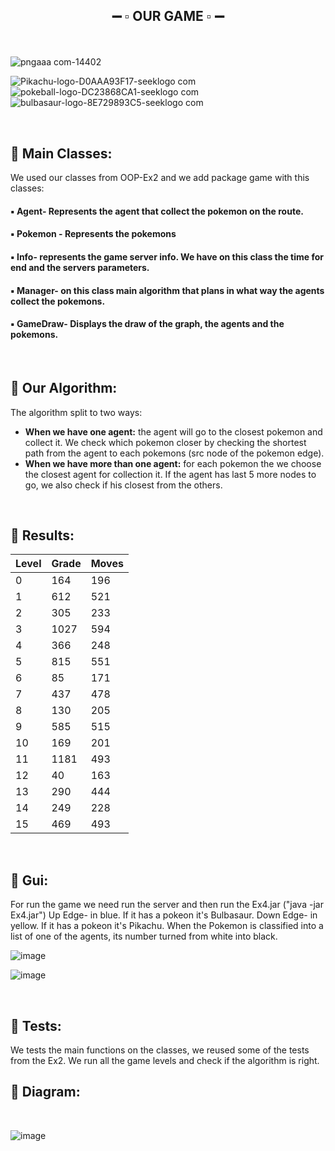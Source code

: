 ## <p align="center"> :heavy_minus_sign: :white_small_square: OUR GAME :white_small_square: :heavy_minus_sign: <br />
<br />

![pngaaa com-14402](https://user-images.githubusercontent.com/93945532/148700984-96867c93-8ba1-4d0e-9661-adb1c4edcb98.png)

![Pikachu-logo-D0AAA93F17-seeklogo com](https://user-images.githubusercontent.com/93945532/148700704-633b6232-4714-4fda-8488-8f30b16b1b02.png)
![pokeball-logo-DC23868CA1-seeklogo com](https://user-images.githubusercontent.com/93945532/148701348-131505d1-68ce-4543-8931-5d0b6e0d84b0.png)
![bulbasaur-logo-8E729893C5-seeklogo com](https://user-images.githubusercontent.com/93945532/148700752-182e40ef-a31e-455f-8ff1-d6072129c8e3.jpg)


<br />

## :large_orange_diamond: Main Classes:
We used our classes from OOP-Ex2 and we add package game with this classes:

#### :black_small_square: Agent- Represents the agent that collect the pokemon on the route. <br />
#### :black_small_square: Pokemon - Represents the pokemons <br />
#### :black_small_square: Info- represents the game server info. We have on this class the time for end and the servers parameters. <br />
#### :black_small_square: Manager- on this class main algorithm that plans in what way the agents collect the pokemons. <br />
#### :black_small_square: GameDraw- Displays the draw of the graph, the agents and the pokemons. <br />

<br />

## :large_orange_diamond: Our Algorithm:
The algorithm split to two ways:
* **When we have one agent:** the agent will go to the closest pokemon and collect it. We check which pokemon closer by checking the shortest path from the agent to each pokemons (src node of the pokemon edge).
* **When we have more than one agent:** for each pokemon the we choose the closest agent for collection it. If the agent has last 5 more nodes to go, we also check if his closest from the others.

<br />

## :large_orange_diamond: Results:
Level          | Grade        | Moves        |
-------------- | ------------ | -------------|
   0           |    164          |   196           |
   1           |       612       |  521            |
   2           |        305      |      233        |   
   3           |       1027       |   594           |
   4           |      366        |  248            |
   5           |       815       |   551           |   
   6           |         85     |      171        |
   7           |     437         |    478          |
   8           |       130       |   205           |
   9           |      585        |       515       |
  10           |      169        |       201       |
  11           |        1181      |      493        |
  12           |        40      |    163          |
  13           |        290      |      444        |
  14           |      249        |        228      |
  15           |   469           |       493       |
   
<br />

## :large_orange_diamond: Gui:
   For run the game we need run the server and then run the Ex4.jar ("java -jar Ex4.jar")
   Up Edge- in blue. If it has a pokeon it's Bulbasaur.
   Down Edge- in yellow. If it has a pokeon it's Pikachu.
   When the Pokemon is classified into a list of one of the agents, its number turned from white into black.

![image](https://user-images.githubusercontent.com/64011788/148699619-47473fd0-b904-4522-922b-f244dbdcb041.png)

![image](https://user-images.githubusercontent.com/64011788/148699649-9b365dec-2ab1-4d79-a3d3-265dbf578591.png)

<br />

## :large_orange_diamond: Tests:
We tests the main functions on the classes, we reused some of the tests from the Ex2.
We run all the game levels and check if the algorithm is right. 
<br />

## :large_orange_diamond: Diagram:

<br />

![image](https://user-images.githubusercontent.com/64011788/148699867-ae78767a-ba4b-461b-a26d-a1e92a334371.png)

